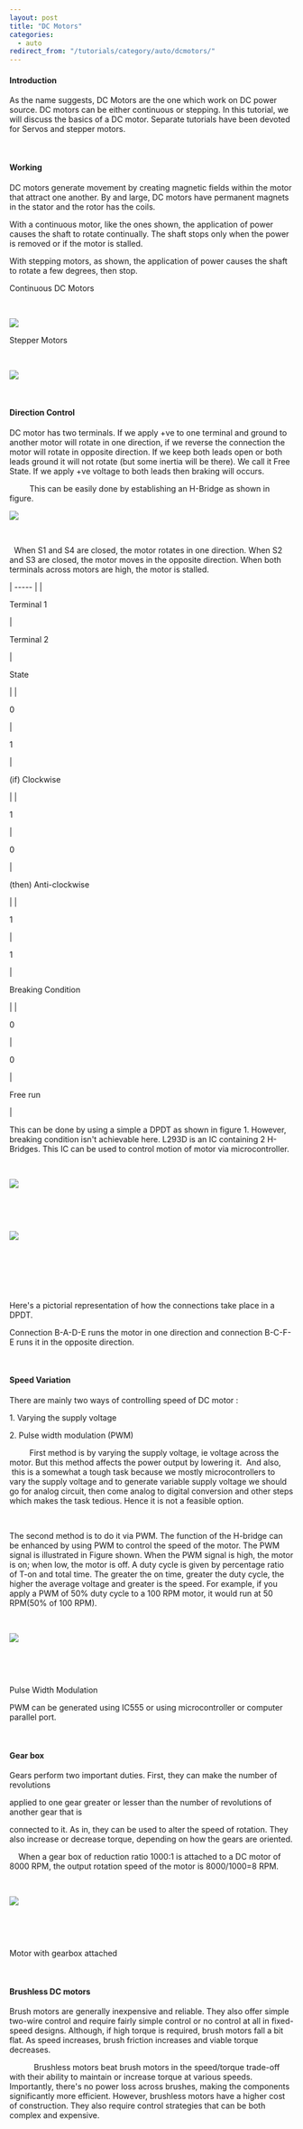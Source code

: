 ```yaml
---
layout: post
title: "DC Motors"
categories:
  - auto
redirect_from: "/tutorials/category/auto/dcmotors/"
---
```


#### Introduction

As the name suggests, DC Motors are the one which work on DC power source. DC motors can be either continuous or stepping. In this tutorial, we will discuss the basics of a DC motor. Separate tutorials have been devoted for Servos and stepper motors.

 

#### Working

DC motors generate movement by creating magnetic fields within the motor that attract one another. By and large, DC motors have permanent magnets in the stator and the rotor has the coils.

With a continuous motor, like the ones shown, the application of power causes the shaft to rotate continually. The shaft stops only when the power is removed or if the motor is stalled.

With stepping motors, as shown, the application of power causes the shaft to rotate a few degrees, then stop.

Continuous DC Motors

 

![][1]

Stepper Motors

 

![][2]

 

#### Direction Control

DC motor has two terminals. If we apply +ve to one terminal and ground to another motor will rotate in one direction, if we reverse the connection the motor will rotate in opposite direction. If we keep both leads open or both leads ground it will not rotate (but some inertia will be there). We call it Free State. If we apply +ve voltage to both leads then braking will occurs.

         This can be easily done by establishing an H-Bridge as shown in figure.

![][3]

 

  When S1 and S4 are closed, the motor rotates in one direction. When S2 and S3 are closed, the motor moves in the opposite direction. When both terminals across motors are high, the motor is stalled.

  

| ----- |
|

Terminal 1

 |

Terminal 2

 |

State

 |
|

0

 |

1

 |

(if) Clockwise

 |
|

1

 |

0

 |

(then) Anti-clockwise

 |
|

1

 |

1

 |

Breaking Condition

 |
|

0

 |

0

 |

Free run

 |

This can be done by using a simple a DPDT as shown in figure 1. However, breaking condition isn't achievable here. L293D is an IC containing 2 H-Bridges. This IC can be used to control motion of motor via microcontroller.

 

![][4]

 

 

![][5]

 

 

 

Here's a pictorial representation of how the connections take place in a DPDT.

Connection B-A-D-E runs the motor in one direction and connection B-C-F-E runs it in the opposite direction.

 

#### Speed Variation

There are mainly two ways of controlling speed of DC motor :

1\. Varying the supply voltage

2\. Pulse width modulation (PWM)

         First method is by varying the supply voltage, ie voltage across the motor. But this method affects the power output by lowering it.  And also,  this is a somewhat a tough task because we mostly microcontrollers to vary the supply voltage and to generate variable supply voltage we should go for analog circuit, then come analog to digital conversion and other steps which makes the task tedious. Hence it is not a feasible option.

        

The second method is to do it via PWM. The function of the H-bridge can be enhanced by using PWM to control the speed of the motor. The PWM signal is illustrated in Figure shown. When the PWM signal is high, the motor is on; when low, the motor is off. A duty cycle is given by percentage ratio of T-on and total time. The greater the on time, greater the duty cycle, the higher the average voltage and greater is the speed. For example, if you apply a PWM of 50% duty cycle to a 100 RPM motor, it would run at 50 RPM(50% of 100 RPM).

 

![][6]

 

 

Pulse Width Modulation

PWM can be generated using IC555 or using microcontroller or computer parallel port.

 

#### Gear box

Gears perform two important duties. First, they can make the number of revolutions

applied to one gear greater or lesser than the number of revolutions of another gear that is

connected to it. As in, they can be used to alter the speed of rotation. They also increase or decrease torque, depending on how the gears are oriented.

    When a gear box of reduction ratio 1000:1 is attached to a DC motor of 8000 RPM, the output rotation speed of the motor is 8000/1000=8 RPM.

 

![][7]

 

 

Motor with gearbox attached

 

#### Brushless DC motors

Brush motors are generally inexpensive and reliable. They also offer simple two-wire control and require fairly simple control or no control at all in fixed-speed designs. Although, if high torque is required, brush motors fall a bit flat. As speed increases, brush friction increases and viable torque decreases.

           Brushless motors beat brush motors in the speed/torque trade-off with their ability to maintain or increase torque at various speeds. Importantly, there's no power loss across brushes, making the components significantly more efficient. However, brushless motors have a higher cost of construction. They also require control strategies that can be both complex and expensive.

 

[1]: https://lh5.googleusercontent.com/maXuvdayH5ILTD8yDv6zK6XQVq98hvwxwAYqKITs47aeCjOyJMJMqqdMWbBu9odfkQBu2aSpCAZoB6OdK1JOWW_KNgGa6ZR5REdzW_d1rFwHAZKQo8Zk2fEN
[2]: https://lh6.googleusercontent.com/ujwpZa1SdLoQ9cEcz3pPMRKTzO4YCEAFCxQ9G0FVhIART9HHLfa-98gsgc10Y8AhSZlq9bXGWR1M2P364Oc7Ju99OZ7eBjmhEjcYXcU2p5BhxYOPcZa6NYFm
[3]: https://lh3.googleusercontent.com/POr8gkS9_UaRqcJGNTZHSmvyzL2-9lfLbYU37LbKZaw_T9ryPH2iBC0kHN1h1U1pLBRHdtZWGoAy-Zzq7FSh89IF-mRRWm5g3dNLbesErvO6MPu7RosM5Vfx
[4]: https://lh3.googleusercontent.com/p3xnEgLlFbquZkj0NPzLjnZERbsvFwAUbWP-VGAY-vuyTmmKV2-DLstjS33Jwc6CWnNpoiM5QKpwkIP45b5laNpezHsFeASejpb4b3hOLnKrH14ZOC-cyKKx
[5]: https://lh3.googleusercontent.com/nVemPMktPFiJ_VfJhN4FyQM5cnfIw1M30V6kGzXhRlfrKDDHl0lV-ALO90BSTADNGgUKjpSF8oQNKu-UxS8hCDMy11JBKOAu2s8j2uX7AQ1E7y500X7g3CFU
[6]: https://lh3.googleusercontent.com/f-SeEh3Sp5En-7nyRKz30V_f8lp9DcBp9YdzoiEh3HHRZX_KfR5k1phRdzaDyx1fTxWIEbEqEXJqd_2AV9WrtD0IN8jbHu6iJHct3-p4VKrRRhKMo9q_F2gB
[7]: https://lh3.googleusercontent.com/yfI3jV765yHoRsaURlx9egD1QHJZ3Nrhi8KcqnPVT-Q6vRCI21EsVQReRo2gqxdA0c9KdpICN7zNxIXoduIhYId6UJHuj6jaoNCDLtCvfRGoGlPHJnW3mb7y
